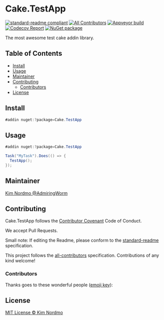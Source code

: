 # Cake.TestApp

[![standard-readme compliant][]][standard-readme]
[![All Contributors](https://img.shields.io/badge/all_contributors-0-orange.svg?style=flat-square)](#contributors)
[![Appveyor build][appveyorimage]][appveyor]
[![Codecov Report][codecovimage]][codecov]
[![NuGet package][nugetimage]][nuget]

The most awesome test cake addin library.

## Table of Contents

- [Install](#install)
- [Usage](#usage)
- [Maintainer](#maintainer)
- [Contributing](#contributing)
  - [Contributors](#contributors)
- [License](#license)

## Install

```cs
#addin nuget:?package=Cake.TestApp
```

## Usage

```cs
#addin nuget:?package=Cake.TestApp

Task("MyTask").Does(() => {
  TestApp();
});
```

## Maintainer

[Kim Nordmo @AdmiringWorm][maintainer]

## Contributing

Cake.TestApp follows the [Contributor Covenant][contrib-covenant] Code of Conduct.

We accept Pull Requests.

Small note: If editing the Readme, please conform to the [standard-readme][] specification.

This project follows the [all-contributors][] specification. Contributions of any kind welcome!

### Contributors

Thanks goes to these wonderful people ([emoji key][emoji-key]):

<!-- ALL-CONTRIBUTORS-LIST:START - Do not remove or modify this section -->
<!-- prettier-ignore -->
<!-- ALL-CONTRIBUTORS-LIST:END -->

## License

[MIT License © Kim Nordmo][license]

[all-contributors]: https://github.com/all-contributors/all-contributors
[appveyor]: https://ci.appveyor.com/project/admiringworm/cake-testapp
[appveyorimage]: https://img.shields.io/appveyor/ci/admiringworm/cake-testapp.svg?logo=appveyor&style=flat-square
[codecov]: https://codecov.io/gh/AdmiringWorm/Cake.TestApp
[codecovimage]: https://img.shields.io/codecov/c/github/AdmiringWorm/Cake.TestApp.svg?logo=codecov&style=flat-square
[contrib-covenant]: https://www.contributor-covenant.org/version/1/4/code-of-conduct
[emoji-key]: https://allcontributors.org/docs/en/emoji-key
[maintainer]: https://github.com/AdmiringWorm
[nuget]: https://nuget.org/packages/Cake.TestApp
[nugetimage]: https://img.shields.io/nuget/v/Cake.TestApp.svg?logo=nuget&style=flat-square
[license]: LICENSE.txt
[standard-readme]: https://github.com/RichardLitt/standard-readme
[standard-readme compliant]: https://img.shields.io/badge/readme%20style-standard-brightgreen.svg?style=flat-square
